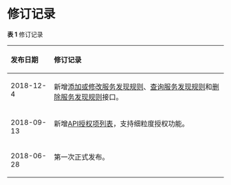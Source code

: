 # 修订记录<a name="ZH-CN_TOPIC_0119206949"></a>

**表 1**  修订记录

<a name="table362916194354"></a>
<table><thead align="left"><tr id="row66291119183510"><th class="cellrowborder" valign="top" width="20%" id="mcps1.2.3.1.1"><p id="p77401240133520"><a name="p77401240133520"></a><a name="p77401240133520"></a>发布日期</p>
</th>
<th class="cellrowborder" valign="top" width="80%" id="mcps1.2.3.1.2"><p id="p1574014400350"><a name="p1574014400350"></a><a name="p1574014400350"></a>修订记录</p>
</th>
</tr>
</thead>
<tbody><tr id="row131381047202216"><td class="cellrowborder" valign="top" width="20%" headers="mcps1.2.3.1.1 "><p id="p6742644183416"><a name="p6742644183416"></a><a name="p6742644183416"></a>2018-12-4</p>
</td>
<td class="cellrowborder" valign="top" width="80%" headers="mcps1.2.3.1.2 "><p id="p1513913475227"><a name="p1513913475227"></a><a name="p1513913475227"></a>新增<a href="添加或修改服务发现规则.md">添加或修改服务发现规则</a>、<a href="查询服务发现规则.md">查询服务发现规则</a>和<a href="删除服务发现规则.md">删除服务发现规则</a>接口。</p>
</td>
</tr>
<tr id="row1744074219118"><td class="cellrowborder" valign="top" width="20%" headers="mcps1.2.3.1.1 "><p id="p15455184871120"><a name="p15455184871120"></a><a name="p15455184871120"></a>2018-09-13</p>
</td>
<td class="cellrowborder" valign="top" width="80%" headers="mcps1.2.3.1.2 "><p id="p181821855131117"><a name="p181821855131117"></a><a name="p181821855131117"></a>新增<a href="API授权项列表.md">API授权项列表</a>，支持细粒度授权功能。</p>
</td>
</tr>
<tr id="row762981913353"><td class="cellrowborder" valign="top" width="20%" headers="mcps1.2.3.1.1 "><p id="p12273154853518"><a name="p12273154853518"></a><a name="p12273154853518"></a>2018-06-28</p>
</td>
<td class="cellrowborder" valign="top" width="80%" headers="mcps1.2.3.1.2 "><p id="p12273648153511"><a name="p12273648153511"></a><a name="p12273648153511"></a>第一次正式发布。</p>
</td>
</tr>
</tbody>
</table>

